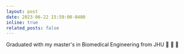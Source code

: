 ```yaml
---
layout: post
date: 2023-06-22 15:59:00-0400
inline: true
related_posts: false
---
```


Graduated with my master's in Biomedical Engineering from JHU :blue_heart: :tada: :champagne:
